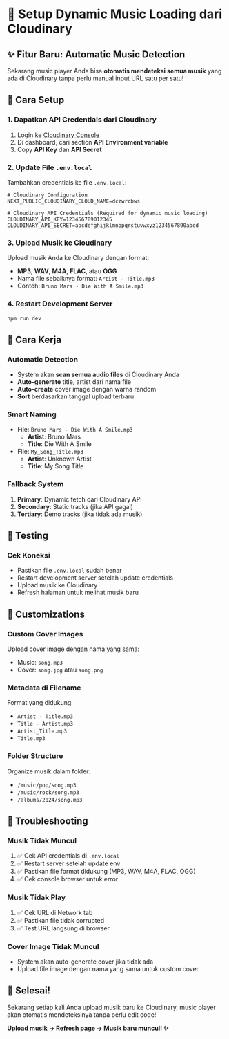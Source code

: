 # 🎵 Setup Dynamic Music Loading dari Cloudinary

## ✨ Fitur Baru: Automatic Music Detection

Sekarang music player Anda bisa **otomatis mendeteksi semua musik** yang ada di Cloudinary tanpa perlu manual input URL satu per satu!

## 🚀 Cara Setup

### 1. Dapatkan API Credentials dari Cloudinary

1. Login ke [Cloudinary Console](https://cloudinary.com/console)
2. Di dashboard, cari section **API Environment variable**
3. Copy **API Key** dan **API Secret**

### 2. Update File `.env.local`

Tambahkan credentials ke file `.env.local`:

```env
# Cloudinary Configuration
NEXT_PUBLIC_CLOUDINARY_CLOUD_NAME=dczwrcbws

# Cloudinary API Credentials (Required for dynamic music loading)
CLOUDINARY_API_KEY=123456789012345
CLOUDINARY_API_SECRET=abcdefghijklmnopqrstuvwxyz1234567890abcd
```

### 3. Upload Musik ke Cloudinary

Upload musik Anda ke Cloudinary dengan format:
- **MP3**, **WAV**, **M4A**, **FLAC**, atau **OGG**
- Nama file sebaiknya format: `Artist - Title.mp3`
- Contoh: `Bruno Mars - Die With A Smile.mp3`

### 4. Restart Development Server

```bash
npm run dev
```

## 🎯 Cara Kerja

### Automatic Detection
- System akan **scan semua audio files** di Cloudinary Anda
- **Auto-generate** title, artist dari nama file
- **Auto-create** cover image dengan warna random
- **Sort** berdasarkan tanggal upload terbaru

### Smart Naming
- File: `Bruno Mars - Die With A Smile.mp3` 
  - **Artist**: Bruno Mars
  - **Title**: Die With A Smile
- File: `My_Song_Title.mp3`
  - **Artist**: Unknown Artist  
  - **Title**: My Song Title

### Fallback System
1. **Primary**: Dynamic fetch dari Cloudinary API
2. **Secondary**: Static tracks (jika API gagal)
3. **Tertiary**: Demo tracks (jika tidak ada musik)

## 🔧 Testing

### Cek Koneksi
- Pastikan file `.env.local` sudah benar
- Restart development server setelah update credentials
- Upload musik ke Cloudinary
- Refresh halaman untuk melihat musik baru

## 🎨 Customizations

### Custom Cover Images
Upload cover image dengan nama yang sama:
- Music: `song.mp3`
- Cover: `song.jpg` atau `song.png`

### Metadata di Filename
Format yang didukung:
- `Artist - Title.mp3`
- `Title - Artist.mp3`  
- `Artist_Title.mp3`
- `Title.mp3`

### Folder Structure
Organize musik dalam folder:
- `/music/pop/song.mp3`
- `/music/rock/song.mp3`
- `/albums/2024/song.mp3`

## 🚨 Troubleshooting

### Musik Tidak Muncul
1. ✅ Cek API credentials di `.env.local`
2. ✅ Restart server setelah update env
3. ✅ Pastikan file format didukung (MP3, WAV, M4A, FLAC, OGG)
4. ✅ Cek console browser untuk error

### Musik Tidak Play
1. ✅ Cek URL di Network tab
2. ✅ Pastikan file tidak corrupted
3. ✅ Test URL langsung di browser

### Cover Image Tidak Muncul
- System akan auto-generate cover jika tidak ada
- Upload file image dengan nama yang sama untuk custom cover

## 🎉 Selesai!

Sekarang setiap kali Anda upload musik baru ke Cloudinary, music player akan otomatis mendeteksinya tanpa perlu edit code!

**Upload musik → Refresh page → Musik baru muncul! ✨** 